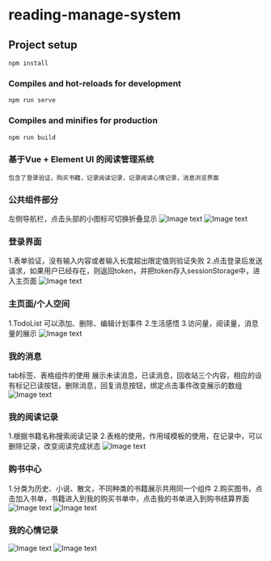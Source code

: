 # reading-manage-system

## Project setup
```
npm install
```

### Compiles and hot-reloads for development
```
npm run serve
```

### Compiles and minifies for production
```
npm run build
```
### 基于Vue + Element UI 的阅读管理系统
    包含了登录验证，购买书籍，记录阅读记录，记录阅读心情记录，消息浏览界面
### 公共组件部分
左侧导航栏，点击头部的小图标可切换折叠显示
![Image text](https://github.com/be-hard/ReadingManageSystem/raw/master/screen/nav.jpg)
![Image text](https://github.com/be-hard/ReadingManageSystem/raw/master/screen/nav02.jpg)
### 登录界面
1.表单验证，没有输入内容或者输入长度超出限定值则验证失败
2.点击登录后发送请求，如果用户已经存在，则返回token，并把token存入sessionStorage中，进入主页面
![Image text](https://github.com/be-hard/ReadingManageSystem/raw/master/screen/图片1.png)

### 主页面/个人空间
1.TodoList 
可以添加、删除、编辑计划事件
2.生活感悟
3.访问量，阅读量，消息量的展示
![Image text](https://github.com/be-hard/ReadingManageSystem/raw/master/screen/图片2.jpg)
### 我的消息
tab标签、表格组件的使用
展示未读消息，已读消息，回收站三个内容，相应的设有标记已读按钮，删除消息，回复消息按钮，绑定点击事件改变展示的数组
![Image text](https://github.com/be-hard/ReadingManageSystem/raw/master/screen/图片3.jpg)
### 我的阅读记录
1.根据书籍名称搜索阅读记录
2.表格的使用，作用域模板的使用，在记录中，可以删除记录，改变阅读完成状态
![Image text](https://github.com/be-hard/ReadingManageSystem/raw/master/screen/图片4.jpg)
### 购书中心
1.分类为历史、小说、散文，不同种类的书籍展示共用同一个组件
2.购买图书，点击加入书单，书籍进入到我的购买书单中，点击我的书单进入到购书结算界面
![Image text](https://github.com/be-hard/ReadingManageSystem/raw/master/screen/图片5.jpg)
![Image text](https://github.com/be-hard/ReadingManageSystem/raw/master/screen/图片6.jpg)
### 我的心情记录
![Image text](https://github.com/be-hard/ReadingManageSystem/raw/master/screen/图片7.jpg)
![Image text](https://github.com/be-hard/ReadingManageSystem/raw/master/screen/图片8.jpg)
